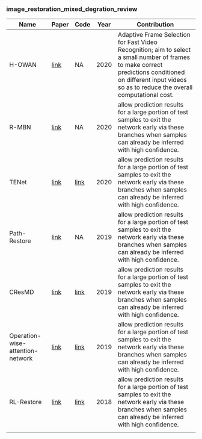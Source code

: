 ### image_restoration_mixed_degration_review

| Name       | Paper                                                        | Code                                                        | Year | Contribution                                                 |
| ---------- | ------------------------------------------------------------ | ----------------------------------------------------------- | ---- | ------------------------------------------------------------ |
|  H-OWAN    | [link](https://arxiv.org/abs/2001.10853)                     | NA                                                          | 2020 | Adaptive Frame Selection for Fast Video Recognition; aim to select a small number of frames to make correct predictions conditioned on different input videos so as to reduce the overall computational cost. |
| R-MBN | [link](https://arxiv.org/abs/1907.04508)                          | NA                                                          | 2020 | allow prediction results for a large portion of test samples to exit the network early via these branches when samples can already be inferred with high confidence. |
| TENet | [link](https://arxiv.org/abs/1905.02538)                          | [link](https://github.com/guochengqian/TENet)                | 2020 | allow prediction results for a large portion of test samples to exit the network early via these branches when samples can already be inferred with high confidence. |
| Path-Restore | [link](https://arxiv.org/abs/1904.10343)                   | NA                                                          | 2019 | allow prediction results for a large portion of test samples to exit the network early via these branches when samples can already be inferred with high confidence. |
| CResMD | [link](https://arxiv.org/abs/1912.05293)                          | [link](https://github.com/hejingwenhejingwen/CResMD)                | 2019 | allow prediction results for a large portion of test samples to exit the network early via these branches when samples can already be inferred with high confidence. |
| Operation-wise-attention-network | [link](https://arxiv.org/abs/1812.00733)                          | [link](https://github.com/sg-nm/Operation-wise-attention-network)   | 2019 | allow prediction results for a large portion of test samples to exit the network early via these branches when samples can already be inferred with high confidence. |
| RL-Restore | [link](https://arxiv.org/abs/1804.03312)                       | [link](http://mmlab.ie.cuhk.edu.hk/projects/RL-Restore/)   | 2018 | allow prediction results for a large portion of test samples to exit the network early via these branches when samples can already be inferred with high confidence. |
|            |                                                              |                                                             |      |                                                              |
